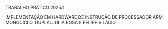 TRABALHO PRÁTICO 2025/1

IMPLEMENTAÇÃO EM HARDWARE DE INSTRUÇÃO DE PROCESSADOR ARM MONOCÍCLO.
DUPLA: JÚLIA ROSA E FELIPE VILÁCIO